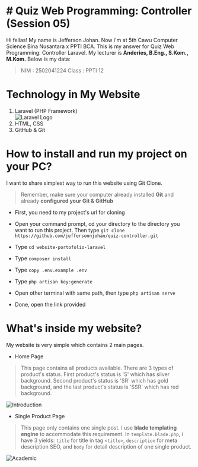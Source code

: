 # # Quiz Web Programming: Controller (Session 05)

Hi fellas! My name is Jefferson Johan. Now i'm at 5th Cawu Computer Science Bina Nusantara x PPTI BCA. This is my answer for Quiz Web Programming: Controller Laravel. My lecturer is **Anderies, B.Eng., S.Kom., M.Kom.**  Below is my data:

> NIM  : 2502041224
>Class : PPTI 12


# Technology in My Website
1. Laravel (PHP Framework)<br>
![Laravel Logo](https://upload.wikimedia.org/wikipedia/commons/thumb/9/9a/Laravel.svg/200px-Laravel.svg.png)
2. HTML, CSS
3. GitHub & Git

# How to install and run my project on your PC?

I want to share simplest way to run this website using Git Clone.

> Remember, make sure your computer already installed **Git** and already **configured your Git & GitHub**

 - First, you need to my project's url for cloning
- Open your command prompt, cd your directory to the directory you want to run this project. Then type `git clone https://github.com/jeffersonnjohan/quiz-controller.git`

- Type `cd website-portofolio-laravel`
- Type `composer install`
- Type `copy .env.example .env`
- Type `php artisan key:generate`
- Open other terminal with same path, then type `php artisan serve`
- Done, open the link provided

# What's inside my website?
My website is very simple which contains 2 main pages. 
- Home Page
>This page contains all products available. There are 3 types of product's status. First product's status is 'S' which has silver background. Second product's status is 'SR' which has gold background, and the last product's status is 'SSR' which has red background.

![Introduction](https://github.com/jeffersonnjohan/quiz-controller/blob/main/public/img/home.png)
- Single Product Page
> This page only contains one single post. I use **blade templating engine** to accommodate this requirement. In `template.blade.php`, i have 3 yields: `title` for title in tag `<title>`, 	`description` for meta description SEO, and  `body` for detail description of one single product. 

![Academic](https://github.com/jeffersonnjohan/quiz-controller/blob/main/public/img/single.png)
